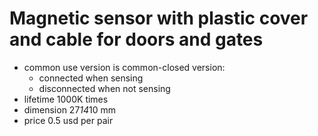 


# Magnetic sensor with plastic cover and cable for doors and gates

- common use version is common-closed version: 
    - connected when sensing
    - disconnected when not sensing
- lifetime 1000K times
- dimension 27*14*10 mm
- price 0.5 usd per pair